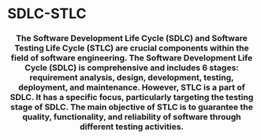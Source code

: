 # SDLC-STLC
<h3 align="center">The Software Development Life Cycle (SDLC) and Software Testing Life Cycle (STLC) are crucial components within the field of software engineering. The Software Development Life Cycle (SDLC) is comprehensive and includes 6 stages: requirement analysis, design, development, testing, deployment, and maintenance. However, STLC is a part of SDLC. It has a specific focus, particularly targeting the testing stage of SDLC. The main objective of STLC is to guarantee the quality, functionality, and reliability of software through different testing activities.</h3>






